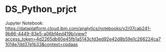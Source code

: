 # DS_Python_prjct

Jupyter Notebook:
https://dataplatform.cloud.ibm.com/analytics/notebooks/v2/07cab241-9b86-4449-83e5-a06bf4ed419b/view?access_token=4d2265db60e45fb1a5143cfd3ed92e42d8b59e1c266224ca71014e7dd37e1b33&context=cpdaas
